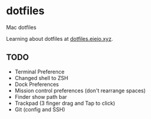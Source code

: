 # dotfiles
Mac dotfiles

Learning about dotfiles at [dotfiles.eieio.xyz](http://dotfiles.eieio.xyz).

## TODO
- Terminal Preference
- Changed shell to ZSH
- Dock Preferences
- Mission control preferences (don't rearrange spaces)
- Finder show path bar
- Trackpad (3 finger drag and Tap to click)
- Git (config and SSH)